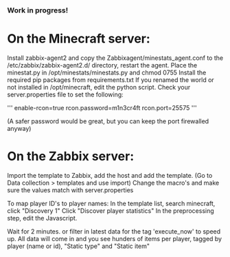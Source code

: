 ### Work in progress!

# On the Minecraft server:
Install zabbix-agent2 and copy the Zabbixagent/minestats_agent.conf to the /etc/zabbix/zabbix-agent2.d/ directory, restart the agent.
Place the minestat.py in /opt/minestats/minestats.py and chmod 0755
Install the required pip packages from requirements.txt
If you renamed the world or not installed in /opt/minecraft, edit the python script.
Check your server.properties file to set the following:

'''
enable-rcon=true
rcon.password=m1n3cr4ft
rcon.port=25575
'''

(A safer password would be great, but you can keep the port firewalled anyway)

# On the Zabbix server:
Import the template to Zabbix, add the host and add the template.
(Go to Data collection > templates and use import)
Change the macro's and make sure the values match with server.properties

To map player ID's to player names:
In the template list, search minecraft, click "Discovery 1"
Click "Discover player statistics"
In the preprocessing step, edit the Javascript.

Wait for 2 minutes. or filter in latest data for the tag 'execute_now' to speed up.
All data will come in and you see hunders of items per player, tagged by player (name or id), "Static type" and "Static item"
